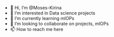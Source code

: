 - 👋 Hi, I’m @Moses-Kirina
- 👀 I’m interested in Data science projects
- 🌱 I’m currently learning mlOPs
- 💞️ I’m looking to collaborate on projects, mlOPs
- 📫 How to reach me here

<!---
Moses-Kirina/Moses-Kirina is a ✨ special ✨ repository because its `README.md` (this file) appears on your GitHub profile.
You can click the Preview link to take a look at your changes.
--->
